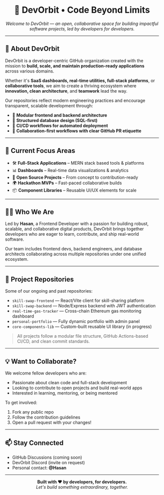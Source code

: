 <h1 align="center">🚀 DevOrbit • Code Beyond Limits</h1>

<p align="center">
  <i>Welcome to DevOrbit — an open, collaborative space for building impactful software projects, led by developers for developers.</i>
</p>

---

## 🌌 About DevOrbit

DevOrbit is a developer-centric GitHub organization created with the mission to **build, scale, and maintain production-ready applications** across various domains. 

Whether it's **SaaS dashboards, real-time utilities, full-stack platforms**, or **collaborative tools**, we aim to create a thriving ecosystem where **innovation, clean architecture**, and **teamwork** lead the way.

Our repositories reflect modern engineering practices and encourage transparent, scalable development through:

- 🧠 **Modular frontend and backend architecture**
- 💾 **Structured database design (SQL-first)**
- 🔄 **CI/CD workflows for automated deployment**
- 🤝 **Collaboration-first workflows with clear GitHub PR etiquette**

---

## 🔭 Current Focus Areas

- 🛠️ **Full-Stack Applications** – MERN stack based tools & platforms
- 📊 **Dashboards** – Real-time data visualizations & analytics
- 🧠 **Open Source Projects** – From concept to contribution-ready
- 🌍 **Hackathon MVPs** – Fast-paced collaborative builds
- 📦 **Component Libraries** – Reusable UI/UX elements for scale

---

## 👨‍💻 Who We Are

Led by **Hasan**, a Frontend Developer with a passion for building robust, scalable, and collaborative digital products, DevOrbit brings together developers who are eager to learn, contribute, and ship real-world software.

Our team includes frontend devs, backend engineers, and database architects collaborating across multiple repositories under one unified ecosystem.

---

## 📂 Project Repositories

Some of our ongoing and past repositories:

- `skill-swap-frontend` — React/Vite client for skill-sharing platform
- `skill-swap-backend` — Node/Express backend with JWT authentication
- `real-time-gas-tracker` — Cross-chain Ethereum gas monitoring dashboard
- `personal-portfolio` — Fully dynamic portfolio with admin panel
- `core-components-lib` — Custom-built reusable UI library (in progress)

> All projects follow a modular file structure, GitHub Actions-based CI/CD, and clean commit standards.

---

## 💡 Want to Collaborate?

We welcome fellow developers who are:
- Passionate about clean code and full-stack development
- Looking to contribute to open projects and build real-world apps
- Interested in learning, mentoring, or being mentored

To get involved:
1. Fork any public repo
2. Follow the contribution guidelines
3. Open a pull request with your changes!

---

## 📫 Stay Connected

- GitHub Discussions (coming soon)
- DevOrbit Discord (invite on request)
- Personal contact: **@Hasan**

---

<p align="center">
  <b>Built with ❤️ by developers, for developers.</b><br/>
  <i>Let's build something extraordinary, together.</i>
</p>
